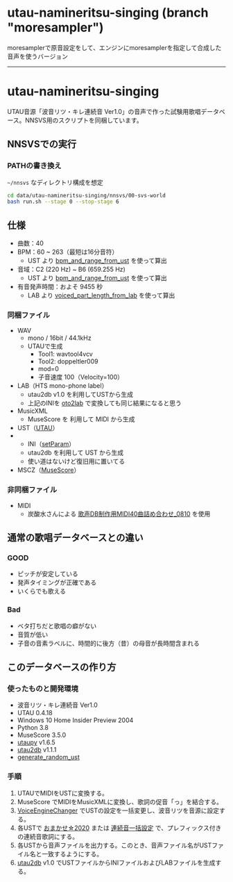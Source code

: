 # utau-namineritsu-singing (branch "moresampler")

moresamplerで原音設定をして、エンジンにmoresamplerを指定して合成した音声を使うバージョン

---

# utau-namineritsu-singing

UTAU音源「波音リツ・キレ連続音 Ver1.0」の音声で作った試験用歌唱データベース。NNSVS用のスクリプトを同梱しています。

## NNSVSでの実行

### PATHの書き換え

`~/nnsvs`  なディレクトリ構成を想定

```sh
cd data/utau-namineritsu-singing/nnsvs/00-svs-world
bash run.sh --stage 0 --stop-stage 6
```

## 仕様

- 曲数：40
- BPM：60 ~ 263（最短は16分音符）
  - UST より [bpm_and_range_from_ust](https://github.com/oatsu-gh/oto2lab/tree/master/tool/bpm_and_range_from_ust) を使って算出
- 音域：C2 (220 Hz) ~ B6 (659.255 Hz)
  - UST より [bpm_and_range_from_ust](https://github.com/oatsu-gh/oto2lab/tree/master/tool/bpm_and_range_from_ust) を使って算出
- 有音発声時間：およそ 9455 秒
  - LAB より [voiced_part_length_from_lab](https://github.com/oatsu-gh/oto2lab/tree/master/tool/voiced_part_length_from_lab) を使って算出

### 同梱ファイル


- WAV
  - mono / 16bit / 44.1kHz
  - UTAUで生成
    - Tool1: wavtool4vcv
    - Tool2: doppeltler009
    - mod=0
    - 子音速度 100（Velocity=100）
- LAB（HTS mono-phone label）
  - utau2db v1.0 を利用してUSTから生成
  - 上記のINIを [oto2lab](https://github.com/oatsu-gh/oto2lab) で変換しても同じ結果になると思う
- MusicXML
  - MuseScore を 利用して MIDI から生成
- UST（[UTAU](http://utau2008.xrea.jp/)）
- - INI（[setParam](https://osdn.net/users/nwp8861/pf/setParam/files/)）
  - utau2db を利用して UST から生成
  - 使い道はないけど復旧用に置いてる
- MSCZ（[MuseScore](https://musescore.org)）


### 非同梱ファイル

- MIDI
  - 炭酸水さんによる [歌声DB制作用MIDI40曲詰め合わせ_0810](https://twitter.com/tansansuisui/status/1292803278275665921) を使用

## 通常の歌唱データベースとの違い

### GOOD

- ピッチが安定している
- 発声タイミングが正確である
- いくらでも歌える

### Bad

- ベタ打ちだと歌唱の癖がない
- 音質が低い
- 子音の音素ラベルに、時間的に後方（昔）の母音が長時間含まれる

## このデータベースの作り方

### 使ったものと開発環境

- 波音リツ・キレ連続音 Ver1.0
- UTAU 0.4.18
- Windows 10 Home Insider Preview 2004
- Python 3.8
- MuseScore 3.5.0
- [utaupy](https://github.com/oatsu-gh/utaupy) v1.6.5
- [utau2db](https://github.com/oatsu-gh/utau2db) v1.1.1
- [generate_random_ust](https://github.com/oatsu-gh/oto2lab/tree/master/tool/generate_random_ust)

### 手順

1. UTAUでMIDIをUSTに変換する。
2. MuseScore でMIDIをMusicXMLに変換し、歌詞の促音「っ」を結合する。
3. [VoiceEngineChanger](https://haruqa.booth.pm/items/1515081) でUSTの設定を一括変更し、波音リツを音源に設定する。
4. 各USTで [おまかせ☆2020](https://twitter.com/maiko3tattun/status/1292117576063922182?s=20) または [連続音一括設定](http://z-server.game.coocan.jp/utau/utautop.html) で、プレフィックス付きの連続音歌詞にする。
5. 各USTから音声ファイルを出力する。このとき、音声ファイル名がUSTファイル名と一致するようにする。
6. [utau2db](https://github.com/oatsu-gh/utau2db) v1.0 でUSTファイルからINIファイルおよびLABファイルを生成する。
